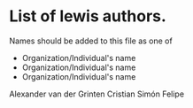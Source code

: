 # List of lewis authors.

Names should be added to this file as one of
- Organization/Individual's name
- Organization/Individual's name <any way of contact>
- Organization/Individual's name <any way of contact> <contact2> <contactN>

Alexander van der Grinten
Cristian Simón Felipe